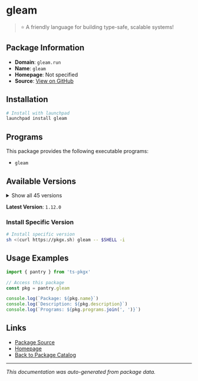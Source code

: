 # gleam

> ⭐️ A friendly language for building type-safe, scalable systems!

## Package Information

- **Domain**: `gleam.run`
- **Name**: `gleam`
- **Homepage**: Not specified
- **Source**: [View on GitHub](https://github.com/pkgxdev/pantry/tree/main/projects/gleam.run/package.yml)

## Installation

```bash
# Install with launchpad
launchpad install gleam
```

## Programs

This package provides the following executable programs:

- `gleam`

## Available Versions

<details>
<summary>Show all 45 versions</summary>

- `1.12.0`, `1.11.1`, `1.11.0`, `1.10.0`, `1.9.1`
- `1.9.0`, `1.8.1`, `1.8.0`, `1.7.0`, `1.6.3`
- `1.6.2`, `1.6.1`, `1.6.0`, `1.5.1`, `1.5.0`
- `1.4.1`, `1.4.0`, `1.3.2`, `1.3.1`, `1.3.0`
- `1.2.1`, `1.2.0`, `1.1.0`, `1.0.0`, `0.34.1`
- `0.34.0`, `0.33.0`, `0.32.4`, `0.32.3`, `0.32.2`
- `0.32.1`, `0.32.0`, `0.31.0`, `0.30.5`, `0.30.4`
- `0.30.3`, `0.30.2`, `0.30.1`, `0.30.0`, `0.29.0`
- `0.28.3`, `0.28.2`, `0.28.1`, `0.28.0`, `0.27.0`

</details>

**Latest Version**: `1.12.0`

### Install Specific Version

```bash
# Install specific version
sh <(curl https://pkgx.sh) gleam -- $SHELL -i
```

## Usage Examples

```typescript
import { pantry } from 'ts-pkgx'

// Access this package
const pkg = pantry.gleam

console.log(`Package: ${pkg.name}`)
console.log(`Description: ${pkg.description}`)
console.log(`Programs: ${pkg.programs.join(', ')}`)
```

## Links

- [Package Source](https://github.com/pkgxdev/pantry/tree/main/projects/gleam.run/package.yml)
- [Homepage](#)
- [Back to Package Catalog](../../package-catalog.md)

---

*This documentation was auto-generated from package data.*
